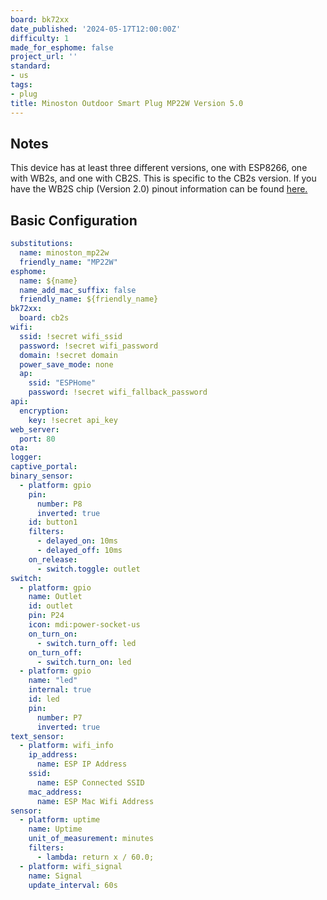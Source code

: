 ```yaml
---
board: bk72xx
date_published: '2024-05-17T12:00:00Z'
difficulty: 1
made_for_esphome: false
project_url: ''
standard:
- us
tags:
- plug
title: Minoston Outdoor Smart Plug MP22W Version 5.0
---
```


## Notes

This device has at least three different versions, one with ESP8266, one with WB2s, and one with CB2S. This is specific to the CB2s version. If you have the WB2S chip (Version 2.0) pinout information can be found [here.](https://www.elektroda.com/rtvforum/topic3973047.html)

## Basic Configuration

```yaml
substitutions:
  name: minoston_mp22w
  friendly_name: "MP22W"
esphome:
  name: ${name}
  name_add_mac_suffix: false
  friendly_name: ${friendly_name}
bk72xx:
  board: cb2s
wifi:
  ssid: !secret wifi_ssid
  password: !secret wifi_password
  domain: !secret domain
  power_save_mode: none
  ap:
    ssid: "ESPHome"
    password: !secret wifi_fallback_password
api:
  encryption:
    key: !secret api_key
web_server:
  port: 80
ota:
logger:
captive_portal:
binary_sensor:
  - platform: gpio
    pin:
      number: P8
      inverted: true
    id: button1
    filters:
      - delayed_on: 10ms
      - delayed_off: 10ms
    on_release:
      - switch.toggle: outlet
switch:
  - platform: gpio
    name: Outlet
    id: outlet
    pin: P24
    icon: mdi:power-socket-us
    on_turn_on:
      - switch.turn_off: led
    on_turn_off:
      - switch.turn_on: led
  - platform: gpio
    name: "led"
    internal: true
    id: led
    pin:
      number: P7
      inverted: true
text_sensor:
  - platform: wifi_info
    ip_address:
      name: ESP IP Address
    ssid:
      name: ESP Connected SSID
    mac_address:
      name: ESP Mac Wifi Address
sensor:
  - platform: uptime
    name: Uptime
    unit_of_measurement: minutes
    filters:
      - lambda: return x / 60.0;
  - platform: wifi_signal
    name: Signal
    update_interval: 60s
```